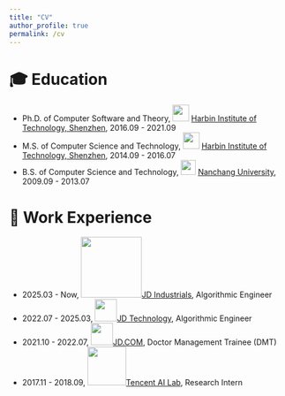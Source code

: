 ```yaml
---
title: "CV"
author_profile: true
permalink: /cv
---
```


# 🎓 Education
- Ph.D. of Computer Software and Theory, <img class="svg" src="/images/hit_logo.jpeg" width="30pt"> <a href="http://en.hitsz.edu.cn/">Harbin Institute of Technology, Shenzhen</a>, 2016.09 - 2021.09
- M.S. of Computer Science and Technology, <img class="svg" src="/images/hit_logo.jpeg" width="30pt"> <a href="http://en.hitsz.edu.cn/">Harbin Institute of Technology, Shenzhen</a>, 2014.09 - 2016.07
- B.S. of Computer Science and Technology, <img class="svg" src="/images/ncu_logo.jpeg" width="27pt"> <a href="https://english.ncu.edu.cn/">Nanchang University</a>, 2009.09 - 2013.07

# 💼 Work Experience
- 2025.03 - Now,  <img class="svg" src="/images/jdi.jpeg" width="110pt">[JD Industrials](https://mro.jd.com/), Algorithmic Engineer 
- 2022.07 - 2025.03, <img class="svg" src="/images/jdt_logo.webp" width="40pt">[JD Technology](https://www.jdt.com.cn/), Algorithmic Engineer
- 2021.10 - 2022.07, <img class="svg" src="/images/jd_logo.webp" width="40pt">[JD.COM](https://www.jd.com), Doctor Management Trainee (DMT)
- 2017.11 - 2018.09, <img class="svg" src="/images/ailab_logo.webp" width="70pt">[Tencent AI Lab](https://ai.tencent.com/), Research Intern